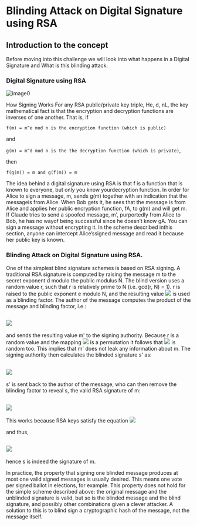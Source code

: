 # Blinding Attack on Digital Signature using RSA

## Introduction to the concept

Before moving into this challenge we will look into what happens in a Digital Signature and What is this blinding attack.

### Digital Signature using RSA

![image0](https://github.com/noxious-dervisious/Begineer-s-Challenge/blob/master/CTF%20Challenges/BlindingAttack/Picture/1024px-Illustration_of_digital_signature.svg.png)

How Signing Works
For any RSA public/private key triple, He, d, nL, the key mathematical fact is that the encryption and decryption
functions are inverses of one another. That is, if

```f(m) = m^e mod n is the encryption function (which is public)```

and

```g(m) = m^d mod n is the the decryption function (which is private)```,

then

```f(g(m)) = m and g(f(m)) = m```

The idea behind a digital signature using RSA is that f is a function that is known to everyone, but only you know yourdecryption function. In order for Alice to sign a message, m, sends g(m) together with an indication that the messageis from Alice. When Bob gets it, he sees that the message is from Alice and applies her public encryption function, fA,
to g(m) and will get m. If Claude tries to send a spoofed message, m', purportedly from Alice to Bob, he has no wayof being successful since he doesn’t know gA.
You can sign a message without encrypting it. In the scheme described inthis section, anyone can intercept Alice’ssigned message and read it because her public key is known.

### Blinding Attack on Digital Signature using RSA.

One of the simplest blind signature schemes is based on RSA signing. A traditional RSA signature is computed by raising the message m to the secret exponent d modulo the public modulus N. The blind version uses a random value r, such that r is relatively prime to N (i.e. gcd(r, N) = 1). r is raised to the public exponent e modulo N, and the resulting value <img src="https://render.githubusercontent.com/render/math?math={r^{e}}modN"> is used as a blinding factor. The author of the message computes the product of the message and blinding factor, i.e.:

## <img src="https://render.githubusercontent.com/render/math?math=m^{'} = m*{r^{e}}modN">

and sends the resulting value m' to the signing authority. Because r is a random value and the mapping <img src="https://render.githubusercontent.com/render/math?math={r^{e}}modN"> is a permutation it follows that <img src="https://render.githubusercontent.com/render/math?math={r^{e}}modN">
 is random too. This implies that m' does not leak any information about m. The signing authority then calculates the blinded signature s' as:

## <img src="https://render.githubusercontent.com/render/math?math=s^{'} = (m{')^{d}}modN">

s' is sent back to the author of the message, who can then remove the blinding factor to reveal s, the valid RSA signature of m:

## <img src="https://render.githubusercontent.com/render/math?math=s = (s{')*r^{-1}}modN">

This works because RSA keys satisfy the equation <img src="https://render.githubusercontent.com/render/math?math=r^{ed} = rmodN">

and thus,

## <img src="https://render.githubusercontent.com/render/math?math=s = (s{')*r^{-1}}=(m{')^d*r^{-1}}=m^{d}*r^{ed}*r^{-1}=m^{d}*r*r^{-1}=m^{d}modN">

hence s is indeed the signature of m.

In practice, the property that signing one blinded message produces at most one valid signed messages is usually desired. This means one vote per signed ballot in elections, for example. This property does not hold for the simple scheme described above: the original message and the unblinded signature is valid, but so is the blinded message and the blind signature, and possibly other combinations given a clever attacker. A solution to this is to blind sign a cryptographic hash of the message, not the message itself.
